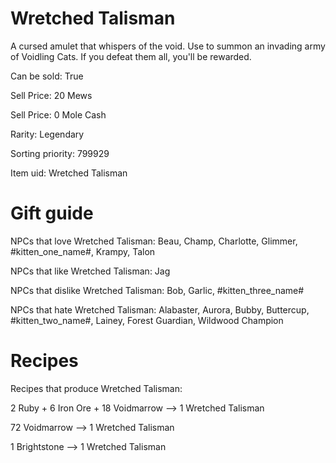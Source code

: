 # Wretched Talisman

A cursed amulet that whispers of the void. Use to summon an invading army of Voidling Cats. If you defeat them all, you'll be rewarded.

Can be sold: True

Sell Price: 20 Mews

Sell Price: 0 Mole Cash

Rarity: Legendary

Sorting priority: 799929

Item uid: Wretched Talisman

# Gift guide

NPCs that love Wretched Talisman: Beau, Champ, Charlotte, Glimmer, #kitten_one_name#, Krampy, Talon

NPCs that like Wretched Talisman: Jag

NPCs that dislike Wretched Talisman: Bob, Garlic, #kitten_three_name#

NPCs that hate Wretched Talisman: Alabaster, Aurora, Bubby, Buttercup, #kitten_two_name#, Lainey, Forest Guardian, Wildwood Champion

# Recipes

Recipes that produce Wretched Talisman:

2 Ruby + 6 Iron Ore + 18 Voidmarrow --> 1 Wretched Talisman

72 Voidmarrow --> 1 Wretched Talisman

1 Brightstone --> 1 Wretched Talisman